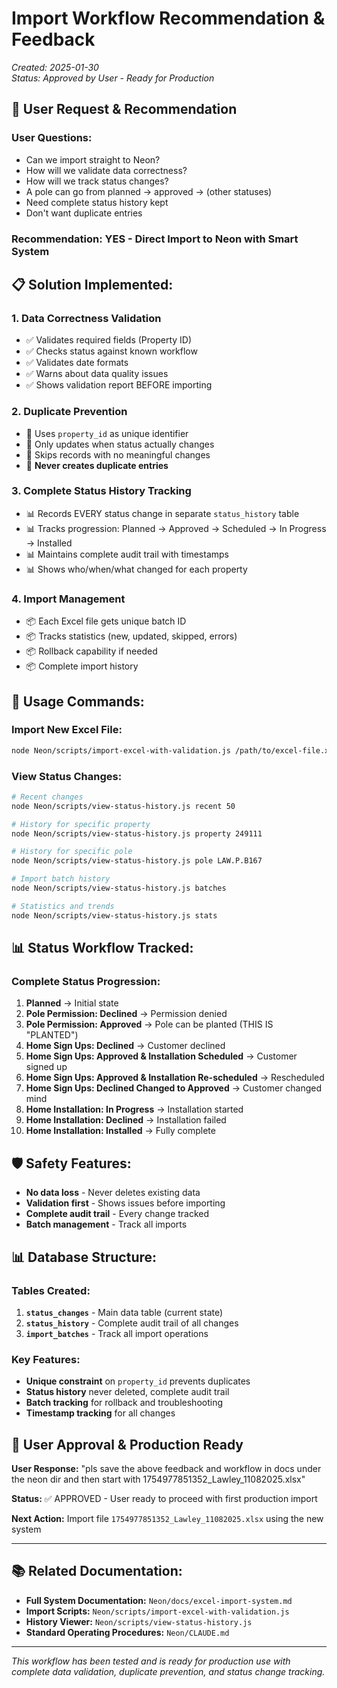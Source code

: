 # Import Workflow Recommendation & Feedback

*Created: 2025-01-30*  
*Status: Approved by User - Ready for Production*

## 🎯 **User Request & Recommendation**

### **User Questions:**
- Can we import straight to Neon?
- How will we validate data correctness?
- How will we track status changes?
- A pole can go from planned → approved → (other statuses)
- Need complete status history kept
- Don't want duplicate entries

### **Recommendation: YES - Direct Import to Neon with Smart System**

## 📋 **Solution Implemented:**

### 1. **Data Correctness Validation**
- ✅ Validates required fields (Property ID)
- ✅ Checks status against known workflow
- ✅ Validates date formats  
- ✅ Warns about data quality issues
- ✅ Shows validation report BEFORE importing

### 2. **Duplicate Prevention**
- 🚫 Uses `property_id` as unique identifier
- 🚫 Only updates when status actually changes
- 🚫 Skips records with no meaningful changes
- 🚫 **Never creates duplicate entries**

### 3. **Complete Status History Tracking**
- 📊 Records EVERY status change in separate `status_history` table
- 📊 Tracks progression: Planned → Approved → Scheduled → In Progress → Installed
- 📊 Maintains complete audit trail with timestamps
- 📊 Shows who/when/what changed for each property

### 4. **Import Management**
- 📦 Each Excel file gets unique batch ID
- 📦 Tracks statistics (new, updated, skipped, errors)
- 📦 Rollback capability if needed
- 📦 Complete import history

## 🚀 **Usage Commands:**

### Import New Excel File:
```bash
node Neon/scripts/import-excel-with-validation.js /path/to/excel-file.xlsx
```

### View Status Changes:
```bash
# Recent changes
node Neon/scripts/view-status-history.js recent 50

# History for specific property
node Neon/scripts/view-status-history.js property 249111

# History for specific pole
node Neon/scripts/view-status-history.js pole LAW.P.B167

# Import batch history
node Neon/scripts/view-status-history.js batches

# Statistics and trends
node Neon/scripts/view-status-history.js stats
```

## 📊 **Status Workflow Tracked:**

### Complete Status Progression:
1. **Planned** → Initial state
2. **Pole Permission: Declined** → Permission denied
3. **Pole Permission: Approved** → Pole can be planted (THIS IS "PLANTED")
4. **Home Sign Ups: Declined** → Customer declined
5. **Home Sign Ups: Approved & Installation Scheduled** → Customer signed up
6. **Home Sign Ups: Approved & Installation Re-scheduled** → Rescheduled
7. **Home Sign Ups: Declined Changed to Approved** → Customer changed mind
8. **Home Installation: In Progress** → Installation started
9. **Home Installation: Declined** → Installation failed
10. **Home Installation: Installed** → Fully complete

## 🛡️ **Safety Features:**
- **No data loss** - Never deletes existing data
- **Validation first** - Shows issues before importing
- **Complete audit trail** - Every change tracked
- **Batch management** - Track all imports

## 📊 **Database Structure:**

### Tables Created:
1. **`status_changes`** - Main data table (current state)
2. **`status_history`** - Complete audit trail of all changes
3. **`import_batches`** - Track all import operations

### Key Features:
- **Unique constraint** on `property_id` prevents duplicates
- **Status history** never deleted, complete audit trail
- **Batch tracking** for rollback and troubleshooting
- **Timestamp tracking** for all changes

## 🎉 **User Approval & Production Ready**

**User Response:** "pls save the above feedback and workflow in docs under the neon dir and then start with 1754977851352_Lawley_11082025.xlsx"

**Status:** ✅ APPROVED - User ready to proceed with first production import

**Next Action:** Import file `1754977851352_Lawley_11082025.xlsx` using the new system

---

## 📚 **Related Documentation:**

- **Full System Documentation:** `Neon/docs/excel-import-system.md`
- **Import Scripts:** `Neon/scripts/import-excel-with-validation.js`
- **History Viewer:** `Neon/scripts/view-status-history.js`
- **Standard Operating Procedures:** `Neon/CLAUDE.md`

---

*This workflow has been tested and is ready for production use with complete data validation, duplicate prevention, and status change tracking.*